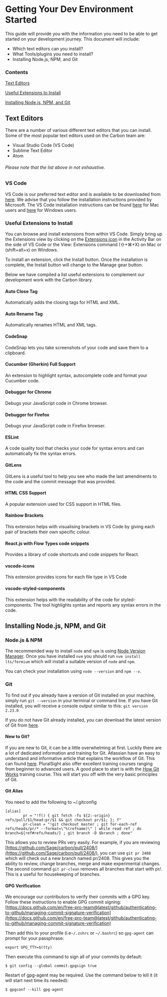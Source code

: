 # Getting Your Dev Environment Started

This guide will provide you with the information you need to be able to get started on your development journey. This document will include:

- Which text editors can you install?
- What Tools/plugins you need to install?
- Installing Node.js, NPM, and Git

### Contents

[Text Editors](#Text-Editors)

[Useful Extensions to Install](#Useful-Extensions-to-Install)

[Installing Node.js, NPM, and Git](#Installing-Nodejs-NPM-and-Git)


## Text Editors

There are a number of various different text editors that you can install. Some of the most popular text editors used on the Carbon team are:
- Visual Studio Code (VS Code)
- Sublime Text Editor
- Atom

###### Please note that the list above in not exhaustive.

### VS Code

VS Code is our preferred text editor and is available to be downloaded from [here](https://code.visualstudio.com/). We advise that you follow the installation instructions provided by Microsoft. The VS Code installation instructions can be found [here](https://code.visualstudio.com/docs/setup/mac) for Mac users and [here](https://code.visualstudio.com/docs/setup/windows) for Windows users.

### Useful Extensions to Install

You can browse and install extensions from within VS Code. Simply bring up the Extensions view by clicking on the [Extensions icon](https://code.visualstudio.com/assets/docs/editor/extension-gallery/extensions-view-icon.png) in the Activity Bar on the side of VS Code or the View: Extensions command (⇧+⌘+X) on Mac or (shift+alt+x) on Windows.

To install an extension, click the Install button. Once the installation is complete, the Install button will change to the Manage gear button.

Below we have compiled a list useful extensions to complement our development work with the Carbon library.

#### Auto Close Tag

Automatically adds the closing tags for HTML and XML.

#### Auto Rename Tag

Automatically renames HTML and XML tags.

#### CodeSnap

CodeSnap lets you take screenshots of your code and save them to a clipboard.

#### Cucumber (Gherkin) Full Support

An extension to highlight syntax, autocomplete code and format your Cucumber code.

#### Debugger for Chrome

Debugs your JavaScript code in Chrome browser.

#### Debugger for Firefox

Debugs your JavaScript code in Firefox browser.

#### ESLint

A code quality tool that checks your code for syntax errors and can automatically fix the syntax errors.

#### GitLens

GitLens is a useful tool to help you see who made the last amendments to the code and the commit message that was provided.

#### HTML CSS Support

A popular extension used for CSS support in HTML files.

#### Rainbow Brackets

This extension helps with visualising brackets in VS Code by giving each pair of brackets their own specific colour.

#### React.js with Flow Types code snippets

Provides a library of code shortcuts and code snippets for React.

#### vscode-icons

This extension provides icons for each file type in VS Code

#### vscode-styled-components

This extension helps with the readability of the code for styled-components. The tool highlights syntax and reports any syntax errors in the code.


## Installing Node.js, NPM, and Git 

### Node.js & NPM

The recommended way to install `node` and `npm` is using [Node Version Manager](https://github.com/nvm-sh/nvm).
Once you have installed `nvm` you should run `nvm install lts/fermium` which will install a suitable version of `node` and `npm`.

You can check your installation using `node --version` and `npm --v`.

### Git

To find out if you already have a version of Git installed on your machine, simply run 
`git --version` in your terminal or command line. If you have Git installed, you will receive a console output similar to this: `git version 2.23.0`

If you do not have Git already installed, you can download the latest version of Git from [here](https://git-scm.com/downloads).

#### New to Git?

If you are new to Git, it can be a little overwhelming at first. Luckily there are a lot of dedicated information and training for Git. Atlassian have an easy to understand and informative article that explains the workflow of Git. This can found [here](https://www.atlassian.com/git/tutorials/comparing-workflows/gitflow-workflow). PluralSight also offer excellent training courses ranging from beginner to advanced users. A good place to start is with the [How Git Works](https://app.pluralsight.com/library/courses/how-git-works/table-of-contents) training course. This will start you off with the very basic principles of Git.

#### Git Alias

You need to add the following to ~/.gitconfig
````
[alias]
        pr = "!f() { git fetch -fu ${2:-origin} refs/pull/$1/head:pr/$1 && git checkout pr/$1; }; f"
        pr-clean = "!git checkout master ; git for-each-ref refs/heads/pr/* --format=\"%(refname)\" | while read ref ; do branch=${ref#refs/heads/} ; git branch -D $branch ; done"
````
This allows you to review PRs very easily. For example, if you are reviewing [https://github.com/Sage/carbon/pull/2408/](https://github.com/Sage/carbon/pull/2408/), you can use `git pr 2408` which will check out a new branch named pr/2408. This gives you the ability to review, change branches, merge and make experimental changes. The second command `git pr-clean` removes all branches that start with pr/. This is a useful for housekeeping of branches.

#### GPG Verification

We encourage our contributors to verify their commits with a GPG key. Follow these instructions to enable GPG commit signing: [https://docs.github.com/en/free-pro-team@latest/github/authenticating-to-github/managing-commit-signature-verification](https://docs.github.com/en/free-pro-team@latest/github/authenticating-to-github/managing-commit-signature-verification)

Then add this to your profile (i.e`~/.zshrc` or `~/.bashrc`) so `gpg-agent` can prompt for your passphrase:

`export GPG_TTY=$(tty)`

Then execute this command to sign all of your commits by default:

`$ git config --global commit.gpgsign true`

Restart of gpg-agent may be required. Use the command below to kill it (it will start next time its needed):

`$ gpgconf --kill gpg-agent`
